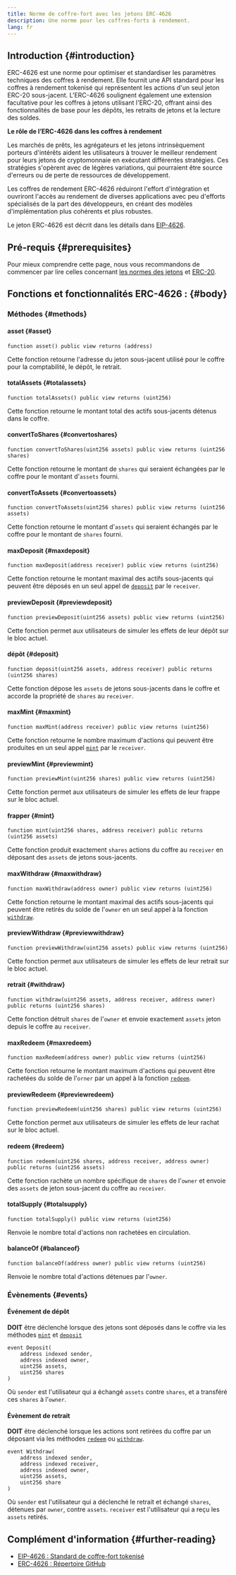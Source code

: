 ```yaml
---
title: Norme de coffre-fort avec les jetons ERC-4626
description: Une norme pour les coffres-forts à rendement.
lang: fr
---
```


## Introduction {#introduction}

ERC-4626 est une norme pour optimiser et standardiser les paramètres techniques des coffres à rendement. Elle fournit une API standard pour les coffres à rendement tokenisé qui représentent les actions d'un seul jeton ERC-20 sous-jacent. L'ERC-4626 soulignent également une extension facultative pour les coffres à jetons utilisant l'ERC-20, offrant ainsi des fonctionnalités de base pour les dépôts, les retraits de jetons et la lecture des soldes.

**Le rôle de l’ERC-4626 dans les coffres à rendement**

Les marchés de prêts, les agrégateurs et les jetons intrinsèquement porteurs d'intérêts aident les utilisateurs à trouver le meilleur rendement pour leurs jetons de cryptomonnaie en exécutant différentes stratégies. Ces stratégies s'opèrent avec de légères variations, qui pourraient être source d'erreurs ou de perte de ressources de développement.

Les coffres de rendement ERC-4626 réduiront l'effort d'intégration et ouvriront l'accès au rendement de diverses applications avec peu d'efforts spécialisés de la part des développeurs, en créant des modèles d'implémentation plus cohérents et plus robustes.

Le jeton ERC-4626 est décrit dans les détails dans [EIP-4626](https://eips.ethereum.org/EIPS/eip-4626).

## Pré-requis {#prerequisites}

Pour mieux comprendre cette page, nous vous recommandons de commencer par lire celles concernant [les normes des jetons](/developers/docs/standards/tokens/) et [ERC-20](/developers/docs/standards/tokens/erc-20/).

## Fonctions et fonctionnalités ERC-4626 : {#body}

### Méthodes {#methods}

#### asset {#asset}

```solidity
function asset() public view returns (address)
```

Cette fonction retourne l'adresse du jeton sous-jacent utilisé pour le coffre pour la comptabilité, le dépôt, le retrait.

#### totalAssets {#totalassets}

```solidity
function totalAssets() public view returns (uint256)
```

Cette fonction retourne le montant total des actifs sous-jacents détenus dans le coffre.

#### convertToShares {#convertoshares}

```solidity
function convertToShares(uint256 assets) public view returns (uint256 shares)
```

Cette fonction retourne le montant de `shares` qui seraient échangées par le coffre pour le montant d'`assets` fourni.

#### convertToAssets {#convertoassets}

```solidity
function convertToAssets(uint256 shares) public view returns (uint256 assets)
```

Cette fonction retourne le montant d'`assets` qui seraient échangés par le coffre pour le montant de `shares` fourni.

#### maxDeposit {#maxdeposit}

```solidity
function maxDeposit(address receiver) public view returns (uint256)
```

Cette fonction retourne le montant maximal des actifs sous-jacents qui peuvent être déposés en un seul appel de [`deposit`](#deposit) par le `receiver`.

#### previewDeposit {#previewdeposit}

```solidity
function previewDeposit(uint256 assets) public view returns (uint256)
```

Cette fonction permet aux utilisateurs de simuler les effets de leur dépôt sur le bloc actuel.

#### dépôt {#deposit}

```solidity
function deposit(uint256 assets, address receiver) public returns (uint256 shares)
```

Cette fonction dépose les `assets` de jetons sous-jacents dans le coffre et accorde la propriété de `shares` au `receiver`.

#### maxMint {#maxmint}

```solidity
function maxMint(address receiver) public view returns (uint256)
```

Cette fonction retourne le nombre maximum d'actions qui peuvent être produites en un seul appel [`mint`](#mint) par le `receiver`.

#### previewMint {#previewmint}

```solidity
function previewMint(uint256 shares) public view returns (uint256)
```

Cette fonction permet aux utilisateurs de simuler les effets de leur frappe sur le bloc actuel.

#### frapper {#mint}

```solidity
function mint(uint256 shares, address receiver) public returns (uint256 assets)
```

Cette fonction produit exactement `shares` actions du coffre au `receiver` en déposant des `assets` de jetons sous-jacents.

#### maxWithdraw {#maxwithdraw}

```solidity
function maxWithdraw(address owner) public view returns (uint256)
```

Cette fonction retourne le montant maximal des actifs sous-jacents qui peuvent être retirés du solde de l'`owner` en un seul appel à la fonction [`withdraw`](#withdraw).

#### previewWithdraw {#previewwithdraw}

```solidity
function previewWithdraw(uint256 assets) public view returns (uint256)
```

Cette fonction permet aux utilisateurs de simuler les effets de leur retrait sur le bloc actuel.

#### retrait {#withdraw}

```solidity
function withdraw(uint256 assets, address receiver, address owner) public returns (uint256 shares)
```

Cette fonction détruit `shares` de l'`owner` et envoie exactement `assets` jeton depuis le coffre au `receiver`.

#### maxRedeem {#maxredeem}

```solidity
function maxRedeem(address owner) public view returns (uint256)
```

Cette fonction retourne le montant maximum d'actions qui peuvent être rachetées du solde de l'`orner` par un appel à la fonction [`redeem`](#redeem).

#### previewRedeem {#previewredeem}

```solidity
function previewRedeem(uint256 shares) public view returns (uint256)
```

Cette fonction permet aux utilisateurs de simuler les effets de leur rachat sur le bloc actuel.

#### redeem {#redeem}

```solidity
function redeem(uint256 shares, address receiver, address owner) public returns (uint256 assets)
```

Cette fonction rachète un nombre spécifique de `shares` de l'`owner` et envoie des `assets` de jeton sous-jacent du coffre au `receiver`.

#### totalSupply {#totalsupply}

```solidity
function totalSupply() public view returns (uint256)
```

Renvoie le nombre total d'actions non rachetées en circulation.

#### balanceOf {#balanceof}

```solidity
function balanceOf(address owner) public view returns (uint256)
```

Renvoie le nombre total d'actions détenues par l'`owner`.

### Évènements {#events}

#### Événement de dépôt

**DOIT** être déclenché lorsque des jetons sont déposés dans le coffre via les méthodes [`mint`](#mint) et [`deposit`](#deposit)

```solidity
event Deposit(
    address indexed sender,
    address indexed owner,
    uint256 assets,
    uint256 shares
)
```

Où `sender` est l'utilisateur qui a échangé `assets` contre `shares`, et a transféré ces `shares` à l'`owner`.

#### Évènement de retrait

**DOIT** être déclenché lorsque les actions sont retirées du coffre par un déposant via les méthodes [`redeem`](#redeem) ou [`withdraw`](#withdraw).

```solidity
event Withdraw(
    address indexed sender,
    address indexed receiver,
    address indexed owner,
    uint256 assets,
    uint256 share
)
```

Où `sender` est l'utilisateur qui a déclenché le retrait et échangé `shares`, détenues par `owner`, contre `assets`. `receiver` est l'utilisateur qui a reçu les `assets` retirés.

## Complément d'information {#further-reading}

- [EIP-4626 : Standard de coffre-fort tokenisé](https://eips.ethereum.org/EIPS/eip-4626)
- [ERC-4626 : Répertoire GitHub](https://github.com/Rari-Capital/solmate/blob/main/src/mixins/ERC4626.sol)
